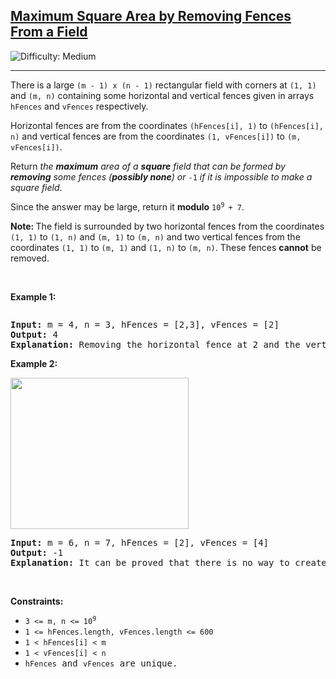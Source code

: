 <h2><a href="https://leetcode.com/problems/maximum-square-area-by-removing-fences-from-a-field">Maximum Square Area by Removing Fences From a Field</a></h2> <img src='https://img.shields.io/badge/Difficulty-Medium-orange' alt='Difficulty: Medium' /><hr><p>There is a large <code>(m - 1) x (n - 1)</code> rectangular field with corners at <code>(1, 1)</code> and <code>(m, n)</code> containing some horizontal and vertical fences given in arrays <code>hFences</code> and <code>vFences</code> respectively.</p>

<p>Horizontal fences are from the coordinates <code>(hFences[i], 1)</code> to <code>(hFences[i], n)</code> and vertical fences are from the coordinates <code>(1, vFences[i])</code> to <code>(m, vFences[i])</code>.</p>

<p>Return <em>the <strong>maximum</strong> area of a <strong>square</strong> field that can be formed by <strong>removing</strong> some fences (<strong>possibly none</strong>) or </em><code>-1</code> <em>if it is impossible to make a square field</em>.</p>

<p>Since the answer may be large, return it <strong>modulo</strong> <code>10<sup>9 </sup>+ 7</code>.</p>

<p><strong>Note: </strong>The field is surrounded by two horizontal fences from the coordinates <code>(1, 1)</code> to <code>(1, n)</code> and <code>(m, 1)</code> to <code>(m, n)</code> and two vertical fences from the coordinates <code>(1, 1)</code> to <code>(m, 1)</code> and <code>(1, n)</code> to <code>(m, n)</code>. These fences <strong>cannot</strong> be removed.</p>

<p>&nbsp;</p>
<p><strong class="example">Example 1:</strong></p>

<p><img alt="" src="https://assets.leetcode.com/uploads/2023/11/05/screenshot-from-2023-11-05-22-40-25.png" /></p>

<pre>
<strong>Input:</strong> m = 4, n = 3, hFences = [2,3], vFences = [2]
<strong>Output:</strong> 4
<strong>Explanation:</strong> Removing the horizontal fence at 2 and the vertical fence at 2 will give a square field of area 4.
</pre>

<p><strong class="example">Example 2:</strong></p>

<p><img alt="" src="https://assets.leetcode.com/uploads/2023/11/22/maxsquareareaexample1.png" style="width: 285px; height: 242px;" /></p>

<pre>
<strong>Input:</strong> m = 6, n = 7, hFences = [2], vFences = [4]
<strong>Output:</strong> -1
<strong>Explanation:</strong> It can be proved that there is no way to create a square field by removing fences.
</pre>

<p>&nbsp;</p>
<p><strong>Constraints:</strong></p>

<ul>
	<li><code>3 &lt;= m, n &lt;= 10<sup>9</sup></code></li>
	<li><code><font face="monospace">1 &lt;= hF</font>ences<font face="monospace">.length, vFences.length &lt;= 600</font></code></li>
	<li><code><font face="monospace">1 &lt; hFences[i] &lt; m</font></code></li>
	<li><code><font face="monospace">1 &lt; vFences[i] &lt; n</font></code></li>
	<li><code><font face="monospace">hFences</font></code><font face="monospace"> and </font><code><font face="monospace">vFences</font></code><font face="monospace"> are unique.</font></li>
</ul>
